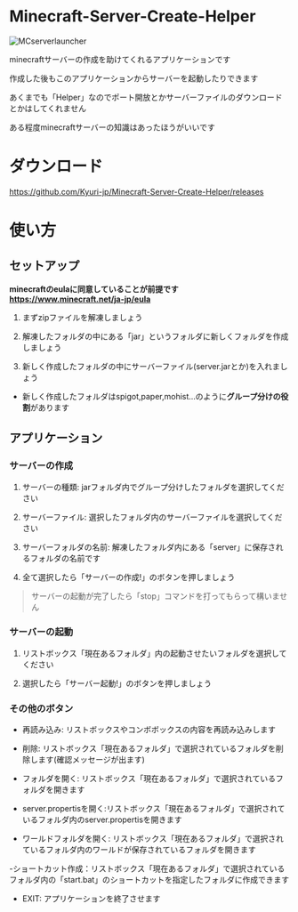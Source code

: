 # Minecraft-Server-Create-Helper

![MCserverlauncher](https://user-images.githubusercontent.com/107470858/228180940-f03ef795-4936-4790-8fa6-f8ca0e07d110.svg)


minecraftサーバーの作成を助けてくれるアプリケーションです

作成した後もこのアプリケーションからサーバーを起動したりできます

あくまでも「Helper」なのでポート開放とかサーバーファイルのダウンロードとかはしてくれません

ある程度minecraftサーバーの知識はあったほうがいいです
# ダウンロード
https://github.com/Kyuri-jp/Minecraft-Server-Create-Helper/releases
# 使い方
## セットアップ
**minecraftのeulaに同意していることが前提です https://www.minecraft.net/ja-jp/eula**

1. まずzipファイルを解凍しましょう

2. 解凍したフォルダの中にある「jar」というフォルダに新しくフォルダを作成しましょう

3. 新しく作成したフォルダの中にサーバーファイル(server.jarとか)を入れましょう

- 新しく作成したフォルダはspigot,paper,mohist...のように**グループ分けの役割**があります

## アプリケーション
### サーバーの作成
1. サーバーの種類: jarフォルダ内でグループ分けしたフォルダを選択してください

2. サーバーファイル: 選択したフォルダ内のサーバーファイルを選択してください

3. サーバーフォルダの名前: 解凍したフォルダ内にある「server」に保存されるフォルダの名前です

4. 全て選択したら「サーバーの作成!」のボタンを押しましょう

> サーバーの起動が完了したら「stop」コマンドを打ってもらって構いません
### サーバーの起動
1. リストボックス「現在あるフォルダ」内の起動させたいフォルダを選択してください

2. 選択したら「サーバー起動!」のボタンを押しましょう
### その他のボタン
- 再読み込み: リストボックスやコンボボックスの内容を再読み込みします

- 削除: リストボックス「現在あるフォルダ」で選択されているフォルダを削除します(確認メッセージが出ます)

- フォルダを開く: リストボックス「現在あるフォルダ」で選択されているフォルダを開きます

- server.propertisを開く:リストボックス「現在あるフォルダ」で選択されているフォルダ内のserver.propertisを開きます

- ワールドフォルダを開く: リストボックス「現在あるフォルダ」で選択されているフォルダ内のワールドが保存されているフォルダを開きます

-ショートカット作成：リストボックス「現在あるフォルダ」で選択されているフォルダ内の「start.bat」のショートカットを指定したフォルダに作成できます

- EXIT: アプリケーションを終了させます


